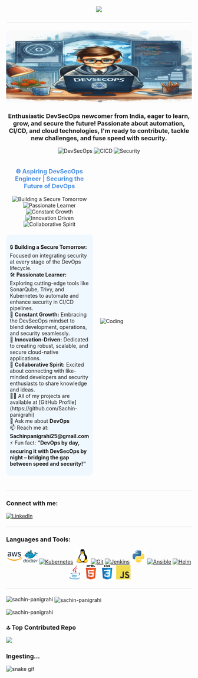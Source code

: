 <h1 align="center">
  <a href="https://git.io/typing-svg">
    <img src="https://readme-typing-svg.herokuapp.com/?lines=Hi+There!+👋;+I'm+Sachin+Panigrahi!;+DevSecOps+Enthusiast;Always+Learning+and+Growing!;&center=true&width=500&size=30">
  </a>
</h1>

<hr style="border: none; height: 2px; background-color: #eee; margin: 20px 0;">
<img src="DevSecOps_1024x400.png" alt="DevSecOps Enthusiast Banner" 
     style="width: 100%; border-radius: 10px; max-height: 250px; height: auto; transition: transform 0.5s ease-in-out;" 
     onmouseover="this.style.transform='scale(1.05)';" onmouseout="this.style.transform='scale(1)';">

<h3 align="center">Enthusiastic DevSecOps newcomer from India, eager to learn, grow, and secure the future! Passionate about automation, CI/CD, and cloud technologies, I'm ready to contribute, tackle new challenges, and fuse speed with security.</h3>

<p align="center">
  <img src="https://img.shields.io/badge/DevSecOps-Enthusiast-blue?style=for-the-badge" alt="DevSecOps">
  <img src="https://img.shields.io/badge/CICD-Automation-green?style=for-the-badge" alt="CICD">
  <img src="https://img.shields.io/badge/Security-First-red?style=for-the-badge" alt="Security">
</p>         
<div style="display: flex; justify-content: space-between; align-items: center;">
  <div style="flex: 1; max-width: 600px; margin-right: 20px;">
    <h3 align="center" style="color: #4A90E2;">🌐 <strong>Aspiring DevSecOps Engineer</strong> | Securing the Future of DevOps</h3>
    <p align="center">
      <img src="https://img.shields.io/badge/Building_a_Secure_Tomorrow-🔒-blue?style=flat&logo=security" alt="Building a Secure Tomorrow" />
      <img src="https://img.shields.io/badge/Passionate_Learner-🛠️-orange?style=flat&logo=book" alt="Passionate Learner" />
      <img src="https://img.shields.io/badge/Constant_Growth-🌱-green?style=flat&logo=growth" alt="Constant Growth" />
      <img src="https://img.shields.io/badge/Innovation_Driven-🚀-purple?style=flat&logo=rocket" alt="Innovation Driven" />
      <img src="https://img.shields.io/badge/Collaborative_Spirit-🤝-pink?style=flat&logo=people" alt="Collaborative Spirit" />
    </p>
    <div style="max-width: 600px; margin: 20px auto; padding: 10px; background-color: #f0f8ff; border-radius: 10px;">
      <ul style="list-style-type: none; padding: 0; text-align: left;">
        <li>🔒 <strong>Building a Secure Tomorrow:</strong> Focused on integrating security at every stage of the DevOps lifecycle.</li>
        <li>🛠️ <strong>Passionate Learner:</strong> Exploring cutting-edge tools like SonarQube, Trivy, and Kubernetes to automate and enhance security in CI/CD pipelines.</li>
        <li>🌱 <strong>Constant Growth:</strong> Embracing the DevSecOps mindset to blend development, operations, and security seamlessly.</li>
        <li>🚀 <strong>Innovation-Driven:</strong> Dedicated to creating robust, scalable, and secure cloud-native applications.</li>
        <li>🤝 <strong>Collaborative Spirit:</strong> Excited about connecting with like-minded developers and security enthusiasts to share knowledge and ideas.</li>
        <li>👨‍💻 All of my projects are available at [GitHub Profile](https://github.com/Sachin-panigrahi)</li>
        <li>💬 Ask me about <strong>DevOps</strong></li>
        <li>📫 Reach me at: <strong>Sachinpanigrahi25@gmail.com</strong></li>
        <li>⚡ Fun fact: <strong>"DevOps by day, securing it with DevSecOps by night – bridging the gap between speed and security!"</strong></li>
      </ul>
    </div>
  </div>
  <div style="flex: 0 0 auto;">
    <img align="right" alt="Coding" width="400" src="https://media1.tenor.com/m/GfSX-u7VGM4AAAAC/coding.gif">
  </div>
</div>
<hr style="border: none; height: 2px; background-color: #eee; margin: 20px 0;">
<h3 align="left">Connect with me:</h3>
<p align="left">
  <a href="https://www.linkedin.com/in/sachin-p-565557317/" target="_blank"><img src="https://raw.githubusercontent.com/rahuldkjain/github-profile-readme-generator/master/src/images/icons/Social/linked-in-alt.svg" alt="LinkedIn" height="30" width="40" /></a>
</p>

<hr style="border: none; height: 2px; background-color: #eee; margin: 20px 0;">

<h3 align="left">Languages and Tools:</h3>
<p align="center">
  <a href="https://aws.amazon.com" target="_blank"><img src="https://raw.githubusercontent.com/devicons/devicon/master/icons/amazonwebservices/amazonwebservices-original-wordmark.svg" alt="AWS" width="40" height="40"/></a> 
  <a href="https://www.docker.com/" target="_blank"><img src="https://raw.githubusercontent.com/devicons/devicon/master/icons/docker/docker-original-wordmark.svg" alt="Docker" width="40" height="40"/></a>
  <a href="https://kubernetes.io" target="_blank"><img src="https://www.vectorlogo.zone/logos/kubernetes/kubernetes-icon.svg" alt="Kubernetes" width="40" height="40"/></a> 
  <a href="https://www.linux.org/" target="_blank"><img src="https://raw.githubusercontent.com/devicons/devicon/master/icons/linux/linux-original.svg" alt="Linux" width="40" height="40"/></a> 
  <a href="https://git-scm.com/" target="_blank"><img src="https://www.vectorlogo.zone/logos/git-scm/git-scm-icon.svg" alt="Git" width="40" height="40"/></a>
  <a href="https://www.jenkins.io" target="_blank"><img src="https://www.vectorlogo.zone/logos/jenkins/jenkins-icon.svg" alt="Jenkins" width="40" height="40"/></a>
  <a href="https://www.python.org" target="_blank"><img src="https://raw.githubusercontent.com/devicons/devicon/master/icons/python/python-original.svg" alt="Python" width="40" height="40"/></a>
  <a href="https://www.ansible.com/" target="_blank"><img src="https://www.vectorlogo.zone/logos/ansible/ansible-icon.svg" alt="Ansible" width="40" height="40"/></a>
  <a href="https://helm.sh/" target="_blank"><img src="https://www.vectorlogo.zone/logos/helmsh/helmsh-icon.svg" alt="Helm" width="40" height="40"/></a>
  <a href="https://www.java.com" target="_blank"><img src="https://raw.githubusercontent.com/devicons/devicon/master/icons/java/java-original.svg" alt="Java" width="40" height="40"/></a>
  <a href="https://www.w3.org/html/" target="_blank"><img src="https://raw.githubusercontent.com/devicons/devicon/master/icons/html5/html5-original-wordmark.svg" alt="HTML" width="40" height="40"/></a>
  <a href="https://www.w3schools.com/css/" target="_blank"><img src="https://raw.githubusercontent.com/devicons/devicon/master/icons/css3/css3-original-wordmark.svg" alt="CSS" width="40" height="40"/></a>
  <a href="https://developer.mozilla.org/en-US/docs/Web/JavaScript" target="_blank"><img src="https://raw.githubusercontent.com/devicons/devicon/master/icons/javascript/javascript-original.svg" alt="JavaScript" width="40" height="40"/></a>
</p>


<hr style="border: none; height: 2px; background-color: #eee; margin: 20px 0;">


<p><img align="left" src="https://github-readme-stats.vercel.app/api/top-langs?username=sachin-panigrahi&show_icons=true&locale=en&layout=compact" alt="sachin-panigrahi" /></p>



<p>&nbsp;<img align="center" src="https://github-readme-stats.vercel.app/api?username=Sachin-panigrahi&show_icons=true&locale=en" alt="sachin-panigrahi" /></p>

<p><img align="center" src="https://github-readme-streak-stats.herokuapp.com/?user=Sachin-panigrahi&" alt="sachin-panigrahi" /></p>

### 🔝 Top Contributed Repo
![](https://github-contributor-stats.vercel.app/api?username=Sachin-panigrahi&limit=5&theme=flat&combine_all_yearly_contributions=true)

### Ingesting...
![snake gif](https://github.com/Sachin-panigrahi/Sachin-panigrahi/blob/output/github-contribution-grid-snake.gif)




